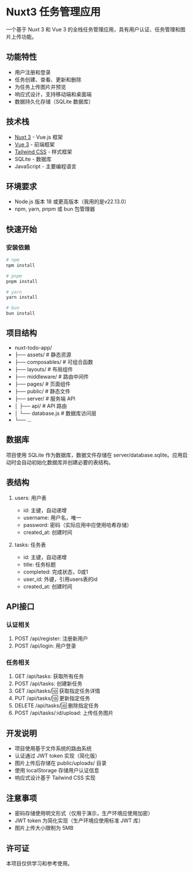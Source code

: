 # Nuxt3 任务管理应用

一个基于 Nuxt 3 和 Vue 3 的全栈任务管理应用，具有用户认证、任务管理和图片上传功能。

## 功能特性

- 用户注册和登录
- 任务创建、查看、更新和删除
- 为任务上传图片并预览
- 响应式设计，支持移动端和桌面端
- 数据持久化存储（SQLite 数据库）

## 技术栈

- [Nuxt 3](https://nuxt.com/) - Vue.js 框架
- [Vue 3](https://vuejs.org/) - 前端框架
- [Tailwind CSS](https://tailwindcss.com/) - 样式框架
- SQLite - 数据库
- JavaScript - 主要编程语言

## 环境要求

- Node.js 版本 18 或更高版本（我用的是v22.13.0）
- npm, yarn, pnpm 或 bun 包管理器

## 快速开始

### 安装依赖

```bash
# npm
npm install

# pnpm
pnpm install

# yarn
yarn install

# bun
bun install

```

## 项目结构

- nuxt-todo-app/
- ├── assets/              # 静态资源
- ├── composables/         # 可组合函数
- ├── layouts/             # 布局组件
- ├── middleware/          # 路由中间件
- ├── pages/               # 页面组件
- ├── public/              # 静态文件
- ├── server/              # 服务端 API
- │   ├── api/             # API 路由
- │   └── database.js      # 数据库访问层
- └── ...

## 数据库

项目使用 SQLite 作为数据库，数据文件存储在 server/database.sqlite。应用启动时会自动初始化数据库并创建必要的表结构。

## 表结构
1. users: 用户表
   - id: 主键，自动递增
   - username: 用户名，唯一
   - password: 密码（实际应用中应使用哈希存储）
   - created_at: 创建时间

2. tasks: 任务表
   - id: 主键，自动递增
   - title: 任务标题
   - completed: 完成状态，0或1
   - user_id: 外键，引用users表的id
   - created_at: 创建时间

## API接口

### 认证相关

1. POST /api/register: 注册新用户
2. POST /api/login: 用户登录

### 任务相关
1. GET /api/tasks: 获取所有任务
2. POST /api/tasks: 创建新任务
3. GET /api/tasks/:id: 获取指定任务详情
4. PUT /api/tasks/:id: 更新指定任务
5. DELETE /api/tasks/:id: 删除指定任务
6. POST /api/tasks/:id/upload: 上传任务图片

## 开发说明

- 项目使用基于文件系统的路由系统
- 认证通过 JWT token 实现（简化版）
- 图片上传后存储在 public/uploads/ 目录
- 使用 localStorage 存储用户认证信息
- 响应式设计基于 Tailwind CSS 实现

## 注意事项

- 密码存储使用明文形式（仅用于演示，生产环境应使用加密）
- JWT token 为简化实现（生产环境应使用标准 JWT 库）
- 图片上传大小限制为 5MB

## 许可证

本项目仅供学习和参考使用。
